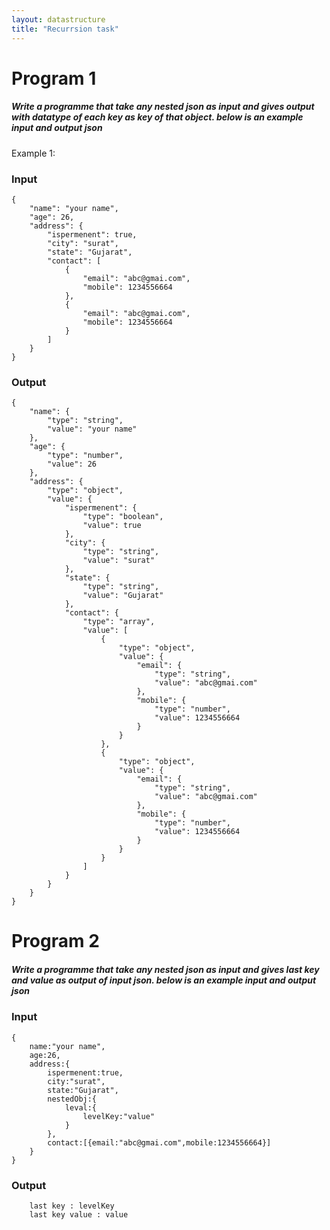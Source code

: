 ```yaml
---
layout: datastructure
title: "Recurrsion task"
---
```


# Program 1

#####  Write a programme that take any nested json as input and gives  output with  datatype of each key as key of that object. below is an example input and output json

Example 1: 

### Input
```
{
    "name": "your name",
    "age": 26,
    "address": {
        "ispermenent": true,
        "city": "surat",
        "state": "Gujarat",
        "contact": [
            {
                "email": "abc@gmai.com",
                "mobile": 1234556664
            },
            {
                "email": "abc@gmai.com",
                "mobile": 1234556664
            }
        ]
    }
}
```

### Output 
```
{
    "name": {
        "type": "string",
        "value": "your name"
    },
    "age": {
        "type": "number",
        "value": 26
    },
    "address": {
        "type": "object",
        "value": {
            "ispermenent": {
                "type": "boolean",
                "value": true
            },
            "city": {
                "type": "string",
                "value": "surat"
            },
            "state": {
                "type": "string",
                "value": "Gujarat"
            },
            "contact": {
                "type": "array",
                "value": [
                    {
                        "type": "object",
                        "value": {
                            "email": {
                                "type": "string",
                                "value": "abc@gmai.com"
                            },
                            "mobile": {
                                "type": "number",
                                "value": 1234556664
                            }
                        }
                    },
                    {
                        "type": "object",
                        "value": {
                            "email": {
                                "type": "string",
                                "value": "abc@gmai.com"
                            },
                            "mobile": {
                                "type": "number",
                                "value": 1234556664
                            }
                        }
                    }
                ]
            }
        }
    }
}
```


# Program 2

##### Write a programme that take any nested json as input and gives  last key and value as output of input json. below is an example input and output json


### Input

```
{
	name:"your name",
	age:26,
	address:{
		ispermenent:true,	
		city:"surat",
		state:"Gujarat",
		nestedObj:{
			leval:{
				levelKey:"value"			
			}
		},
		contact:[{email:"abc@gmai.com",mobile:1234556664}]
	}
}
```

### Output

```
    last key : levelKey   
    last key value : value
```